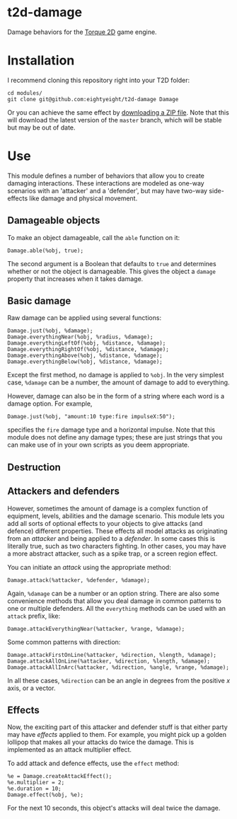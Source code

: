 # t2d-damage

Damage behaviors for the [Torque 2D][] game engine.

  [Torque 2D]: https://github.com/GarageGames/Torque2D

# Installation

I recommend cloning this repository right into your T2D folder:

```
cd modules/
git clone git@github.com:eightyeight/t2d-damage Damage
```

Or you can achieve the same effect by [downloading a ZIP file][Download].
Note that this will download the latest version of the `master` branch, which will be stable
but may be out of date.

  [Download]: https://github.com/eightyeight/t2d-damage/archive/master.zip

# Use

This module defines a number of behaviors that allow you to create damaging interactions.
These interactions are modeled as one-way scenarios with an 'attacker' and a 'defender',
but may have two-way side-effects like damage and physical movement.

## Damageable objects

To make an object damageable, call the `able` function on it:

    Damage.able(%obj, true);

The second argument is a Boolean that defaults to `true` and determines whether or not the object is damageable.
This gives the object a `damage` property that increases when it takes damage.

## Basic damage

Raw damage can be applied using several functions:

    Damage.just(%obj, %damage);
    Damage.everythingNear(%obj, %radius, %damage);
    Damage.everythingLeftOf(%obj, %distance, %damage);
    Damage.everythingRightOf(%obj, %distance, %damage);
    Damage.everythingAbove(%obj, %distance, %damage);
    Damage.everythingBelow(%obj, %distance, %damage);

Except the first method, no damage is applied to `%obj`.
In the very simplest case, `%damage` can be a number, the amount of damage to add to everything.

However, damage can also be in the form of a string where each word is a damage option.
For example,

    Damage.just(%obj, "amount:10 type:fire impulseX:50");

specifies the `fire` damage type and a horizontal impulse.
Note that this module does not define any damage types;
these are just strings that you can make use of in your own scripts as you deem appropriate.

## Destruction



## Attackers and defenders

However, sometimes the amount of damage is a complex function of equipment, levels, abilities and the damage scenario.
This module lets you add all sorts of optional effects to your objects to give attacks (and defence) different properties.
These effects all model attacks as originating from an _attacker_ and being applied to a _defender_.
In some cases this is literally true, such as two characters fighting.
In other cases, you may have a more abstract attacker, such as a spike trap, or a screen region effect.

You can initiate an _attack_ using the appropriate method:

    Damage.attack(%attacker, %defender, %damage);

Again, `%damage` can be a number or an option string.
There are also some convenience methods that allow you deal damage in common patterns to one or multiple defenders.
All the `everything` methods can be used with an `attack` prefix, like:

    Damage.attackEverythingNear(%attacker, %range, %damage);

Some common patterns with direction:

    Damage.attackFirstOnLine(%attacker, %direction, %length, %damage);
    Damage.attackAllOnLine(%attacker, %direction, %length, %damage);
    Damage.attackAllInArc(%attacker, %direction, %angle, %range, %damage);

In all these cases, `%direction` can be an angle in degrees from the positive _x_ axis, or a vector.

## Effects

Now, the exciting part of this attacker and defender stuff is that either party may have _effects_ applied to them.
For example, you might pick up a golden lollipop that makes all your attacks do twice the damage.
This is implemented as an attack multiplier effect.

To add attack and defence effects, use the `effect` method:

    %e = Damage.createAttackEffect();
    %e.multiplier = 2;
    %e.duration = 10;
    Damage.effect(%obj, %e);

For the next 10 seconds, this object's attacks will deal twice the damage.

